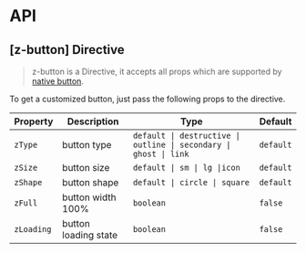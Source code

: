 # API

## [z-button] <span class="api-type-label directive">Directive</span>

> z-button is a Directive, it accepts all props which are supported by [native button](https://developer.mozilla.org/en-US/docs/Web/HTML/Element/button).

To get a customized button, just pass the following props to the directive.

| Property   | Description          | Type                                                              | Default   |
| ---------- | -------------------- | ----------------------------------------------------------------- | --------- |
| `zType`    | button type          | `default \| destructive \| outline \| secondary \| ghost \| link` | `default` |
| `zSize`    | button size          | `default \| sm \| lg \|icon`                                      | `default` |
| `zShape`   | button shape         | `default \| circle \| square`                                     | `default` |
| `zFull`    | button width 100%    | `boolean`                                                         | `false`   |
| `zLoading` | button loading state | `boolean`                                                         | `false`   |
